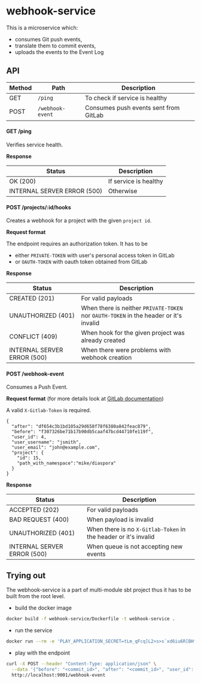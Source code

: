 # webhook-service

This is a microservice which:
- consumes Git push events,
- translate them to commit events,
- uploads the events to the Event Log

## API

| Method | Path                               | Description                           |
|--------|------------------------------------|---------------------------------------|
|  GET   | ```/ping```                        | To check if service is healthy        |
|  POST  | ```/webhook-event```               | Consumes push events sent from GitLab |

#### GET /ping

Verifies service health.

**Response**

| Status                     | Description             |
|----------------------------|-------------------------|
| OK (200)                   | If service is healthy   |
| INTERNAL SERVER ERROR (500)| Otherwise               |

#### POST /projects/:id/hooks

Creates a webhook for a project with the given `project id`.

**Request format**

The endpoint requires an authorization token. It has to be
- either `PRIVATE-TOKEN` with user's personal access token in GitLab
- or `OAUTH-TOKEN` with oauth token obtained from GitLab

**Response**

| Status                     | Description                                                                           |
|----------------------------|---------------------------------------------------------------------------------------|
| CREATED (201)              | For valid payloads                                                                    |
| UNAUTHORIZED (401)         | When there is neither `PRIVATE-TOKEN` nor `OAUTH-TOKEN` in the header or it's invalid |
| CONFLICT (409)             | When hook for the given project was already created                                   |
| INTERNAL SERVER ERROR (500)| When there were problems with webhook creation                                        |

#### POST /webhook-event

Consumes a Push Event.

**Request format** (for more details look at [GitLab documentation](https://docs.gitlab.com/ee/user/project/integrations/webhooks.html#push-events))

A valid `X-Gitlab-Token` is required.

```
{
  "after": "df654c3b1bd105a29d658f78f6380a842feac879",
  "before": "f307326be71b17b90db5caaf47bcd44710fe119f",
  "user_id": 4,
  "user_username": "jsmith",
  "user_email": "john@example.com",
  "project": {
    "id": 15,
    "path_with_namespace":"mike/diaspora"
  }
}
```

**Response**

| Status                     | Description                                                     |
|----------------------------|-----------------------------------------------------------------|
| ACCEPTED (202)             | For valid payloads                                              |
| BAD REQUEST (400)          | When payload is invalid                                         |
| UNAUTHORIZED (401)         | When there is no `X-Gitlab-Token` in the header or it's invalid |
| INTERNAL SERVER ERROR (500)| When queue is not accepting new events                          |

## Trying out

The webhook-service is a part of multi-module sbt project thus it has to be built from the root level.

- build the docker image

```bash
docker build -f webhook-service/Dockerfile -t webhook-service .
```

- run the service

```bash
docker run --rm -e 'PLAY_APPLICATION_SECRET=tLm_qFcq]L2>s>s`xd6iu6R[BHfK]>hgd/=HOx][][Yldf@kQIvrh:;C6P08?Fmh' -e 'GITLAB_BASE_URL=<gitlab-url>' -p 9001:9000 webhook-service
```

- play with the endpoint

```bash
curl -X POST --header "Content-Type: application/json" \
  --data '{"before": "<commit_id>", "after": "<commit_id>", "user_id": <user-id>, "user_username": "<user-name>", "user_email": "<user-email>", "project": {"id": <project-id>, "path_with_namespace": "<org-name>/<project-name>"}}' \
  http://localhost:9001/webhook-event
```